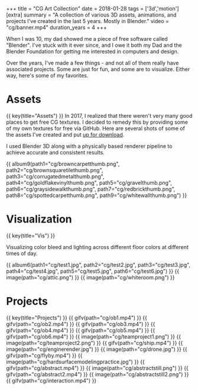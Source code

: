 +++
title = "CG Art Collection"
date = 2018-01-28
tags = ['3d','motion']
[extra]
summary = "A collection of various 3D assets, animations, and projects I've created in the last 5 years.  Mostly in Blender."
video = "cg/banner.mp4"
duration_years = 4
+++

When I was 10, my dad showed me a piece of free software called "Blender".  I've stuck with it ever since, and I owe it both my Dad and the Blender Foundation for getting me interested in computers and design.

Over the years, I've made a few things - and not all of them really have associated projects.  Some are just for fun, and some are to visualize.  Either way, here's some of my favorites.

# Assets
{{ key(title="Assets") }}
In 2017, I realized that there weren't very many good places to get free CG textures. I decided to remedy this by providing some of my own textures for free via GitHub.  Here are several shots of some of the assets I've created and put [up for download](https://github.com/piedoom/mat).

I used Blender 3D along with a physically based renderer pipeline to achieve accurate and consistent results.

{{ album9(path1="cg/browncarpetthumb.png", path2="cg/brownsquaretilethumb.png", path3="cg/corrugatedmetalthumb.png", path4="cg/goldflakevinylthumb.png", path5="cg/gravelthumb.png", path6="cg/graysidewalkthumb.png", path7="cg/redbrickthumb.png", path8="cg/spottedcarpetthumb.png", path9="cg/whitewallthumb.png") }}

# Visualization
{{ key(title="Vis") }}

Visualizing color bleed and lighting across different floor colors at different times of day.

{{ album6(path1="cg/test1.jpg", path2="cg/test2.jpg", path3="cg/test3.jpg", path4="cg/test4.jpg", path5="cg/test5.jpg", path6="cg/test6.jpg") }}
{{ image(path="cg/attic.png") }}
{{ image(path="cg/whiteroom.png") }}

# Projects
{{ key(title="Projects") }}
{{ gifv(path="cg/ob1.mp4") }}
{{ gifv(path="cg/ob2.mp4") }}
{{ gifv(path="cg/ob3.mp4") }}
{{ gifv(path="cg/ob4.mp4") }}
{{ gifv(path="cg/ob5.mp4") }}
{{ gifv(path="cg/ob6.mp4") }}
{{ image(path="cg/teamproject1.png") }}
{{ image(path="cg/teamproject2.png") }}
{{ gifv(path="cg/ship.mp4") }}
{{ image(path="cg/enginerender.jpg") }}
{{ image(path="cg/drone.jpg") }}
{{ gifv(path="cg/flyby.mp4") }}
{{ image(path="cg/hardsurfacemodelingpractice.jpg") }}
{{ gifv(path="cg/abstract.mp4") }}
{{ image(path="cg/abstractstill.png") }}
{{ gifv(path="cg/abstract2.mp4") }}
{{ image(path="cg/abstractstill2.png") }}
{{ gifv(path="cg/interaction.mp4") }}